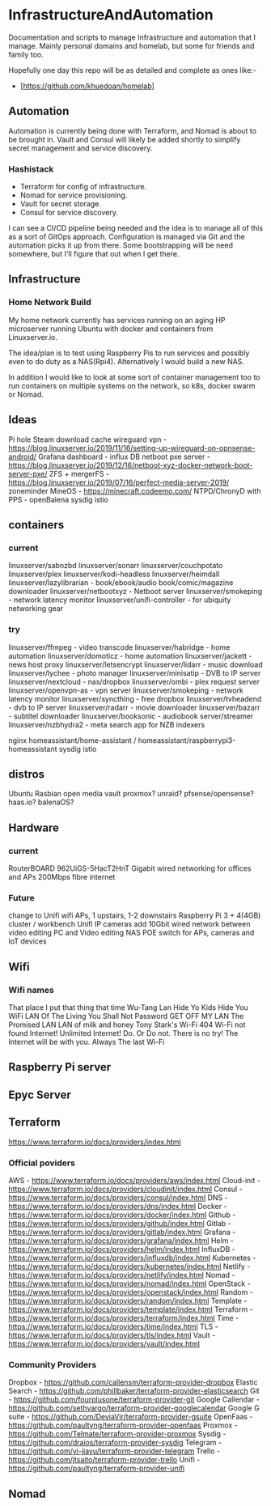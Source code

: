 # InfrastructureAndAutomation
Documentation and scripts to manage Infrastructure and automation that I manage. Mainly personal domains and homelab, but some for friends and family too.

Hopefully one day this repo will be as detailed and complete as ones like:-
- [https://github.com/khuedoan/homelab]

## Automation
Automation is currently being done with Terraform, and Nomad is about to be brought in. Vault and Consul will likely be added shortly to simplify secret management and service discovery.

### Hashistack
- Terraform for config of infrastructure.
- Nomad for service provisioning.
- Vault for secret storage.
- Consul for service discovery.

I can see a CI/CD pipeline being needed and the idea is to manage all of this as a sort of GitOps approach. Configuration is managed via Git and the automation picks it up from there. Some bootstrapping will be need somewhere, but I'll figure that out when I get there.

## Infrastructure
### Home Network Build

My home network currently has services running on an aging HP microserver running Ubuntu with docker and containers from Linuxserver.io.

The idea/plan is to test using Raspberry Pis to run services and possibly even to do duty as a NAS(Rpi4). Alternatively I would build a new NAS.

In addition I would like to look at some sort of container management too to run containers on multiple systems on the network, so k8s, docker swarm or Nomad.




## Ideas

Pi hole
Steam download cache
wireguard vpn - https://blog.linuxserver.io/2019/11/16/setting-up-wireguard-on-opnsense-android/
Grafana dashboard - influx DB
netboot pxe server - https://blog.linuxserver.io/2019/12/16/netboot-xyz-docker-network-boot-server-pxe/
ZFS + mergerFS - https://blog.linuxserver.io/2019/07/16/perfect-media-server-2019/
zoneminder
MineOS - https://minecraft.codeemo.com/
NTPD/ChronyD with PPS - 
openBalena
sysdig
istio


## containers
### current
linuxserver/sabnzbd
linuxserver/sonarr
linuxserver/couchpotato
linuxserver/plex
linuxserver/kodi-headless
linuxserver/heimdall
linuxserver/lazylibrarian - book/ebook/audio book/comic/magazine downloader
linuxserver/netbootxyz - Netboot server
linuxserver/smokeping - network latency monitor
linuxserver/unifi-controller - for ubiquity networking gear

### try
linuxserver/ffmpeg - video transcode
linuxserver/habridge - home automation
linuxserver/domoticz - home automation
linuxserver/jackett - news host proxy
linuxserver/letsencrypt
linuxserver/lidarr - music download
linuxserver/lychee - photo manager
linuxserver/minisatip - DVB to IP server
linuxserver/nextcloud - nas/dropbox
linuxserver/ombi - plex request server
linuxserver/openvpn-as - vpn server
linuxserver/smokeping - network latency monitor
linuxserver/syncthing - free dropbox
linuxserver/tvheadend - dvb to IP server
linuxserver/radarr - movie downloader
linuxserver/bazarr - subtitel downloader
linuxserver/booksonic - audiobook server/streamer
linuxserver/nzbhydra2 - meta search app for NZB indexers

nginx
homeassistant/home-assistant / homeassistant/raspberrypi3-homeassistant
sysdig
istio

## distros
Ubuntu
Rasbian
open media vault
proxmox?
unraid?
pfsense/opensense?
haas.io?
balenaOS?

## Hardware
### current
RouterBOARD 962UiGS-5HacT2HnT
Gigabit wired networking for offices and APs
200Mbps fibre internet

### Future
change to Unifi wifi APs, 1 upstairs, 1-2 downstairs
Raspberry Pi 3 + 4(4GB) cluster / workbench
Unifi IP cameras
add 10Gbit wired network between video editing PC and Video editing NAS
POE switch for APs, cameras and IoT devices


## Wifi
### Wifi names
That place I put that thing that time
Wu-Tang Lan
Hide Yo Kids Hide You WiFi
LAN Of The Living
You Shall Not Password
GET OFF MY LAN
The Promised LAN
LAN of milk and honey
Tony Stark's Wi-Fi
404 Wi-Fi not found
Internet! Unlimited Internet!
Do. Or Do not. There is no try!
The Internet will be with you. Always
The last Wi-Fi


## Raspberry Pi server


## Epyc Server



## Terraform
https://www.terraform.io/docs/providers/index.html

### Official poviders
AWS - https://www.terraform.io/docs/providers/aws/index.html
Cloud-init - https://www.terraform.io/docs/providers/cloudinit/index.html
Consul - https://www.terraform.io/docs/providers/consul/index.html
DNS - https://www.terraform.io/docs/providers/dns/index.html
Docker - https://www.terraform.io/docs/providers/docker/index.html
Github - https://www.terraform.io/docs/providers/github/index.html
Gitlab - https://www.terraform.io/docs/providers/gitlab/index.html
Grafana - https://www.terraform.io/docs/providers/grafana/index.html
Helm - https://www.terraform.io/docs/providers/helm/index.html
InfluxDB - https://www.terraform.io/docs/providers/influxdb/index.html
Kubernetes - https://www.terraform.io/docs/providers/kubernetes/index.html
Netlify - https://www.terraform.io/docs/providers/netlify/index.html
Nomad - https://www.terraform.io/docs/providers/nomad/index.html
OpenStack - https://www.terraform.io/docs/providers/openstack/index.html
Random - https://www.terraform.io/docs/providers/random/index.html
Template - https://www.terraform.io/docs/providers/template/index.html
Terraform - https://www.terraform.io/docs/providers/terraform/index.html
Time - https://www.terraform.io/docs/providers/time/index.html
TLS - https://www.terraform.io/docs/providers/tls/index.html
Vault - https://www.terraform.io/docs/providers/vault/index.html

### Community Providers
Dropbox - https://github.com/callensm/terraform-provider-dropbox
Elastic Search - https://github.com/phillbaker/terraform-provider-elasticsearch
Git - https://github.com/fourplusone/terraform-provider-git
Google Callendar - https://github.com/sethvargo/terraform-provider-googlecalendar
Google G suite - https://github.com/DeviaVir/terraform-provider-gsuite
OpenFaas - https://github.com/paultyng/terraform-provider-openfaas
Proxmox - https://github.com/Telmate/terraform-provider-proxmox
Sysdig - https://github.com/draios/terraform-provider-sysdig
Telegram - https://github.com/yi-jiayu/terraform-provider-telegram
Trello - https://github.com/jtsaito/terraform-provider-trello
Unifi - https://github.com/paultyng/terraform-provider-unifi

## Nomad


